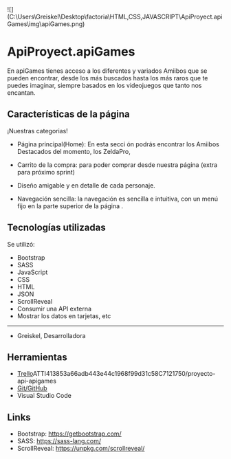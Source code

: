 
<div>
![](C:\Users\Greiskel\Desktop\factoria\HTML,CSS,JAVASCRIPT\ApiProyect.apiGames\img\apiGames.png)
</div>

# ApiProyect.apiGames
En apiGames tienes acceso a los diferentes y variados Amiibos que se pueden encontrar, desde los más buscados hasta los más raros que te puedes imaginar, siempre basados en los videojuegos que tanto nos encantan.

## Características de la página
¡Nuestras categorias!

* Página principal(Home): En esta secci
ón podrás encontrar los Amiibos Destacados del momento, los ZeldaPro, 

* Carrito de la compra: para poder comprar desde nuestra página (extra para próximo sprint)
* Diseño amigable y en detalle de cada personaje.
* Navegación sencilla: la navegación es sencilla e intuitiva, con un menú fijo en la parte superior de la página .

## Tecnologías utilizadas
Se utilizó:

* Bootstrap
* SASS
* JavaScript
* CSS
* HTML
* JSON
* ScrollReveal
* Consumir una API externa
* Mostrar los datos en tarjetas, etc

---------------------------------
* Greiskel, Desarrolladora

## Herramientas

* [Trello](https://trello.com/invite/b/W6a4X8Bu)ATTI413853a66adb443e44c1968f99d31c58C7121750/proyecto-api-apigames
* [Git/GitHub](https://github.com/GreiskelS/ApiProyect.apiGames.git)
* Visual Studio Code


## Links
* Bootstrap: https://getbootstrap.com/
* SASS: https://sass-lang.com/
* ScrollReveal: https://unpkg.com/scrollreveal/

